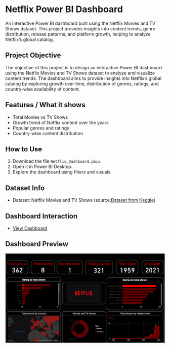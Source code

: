# Netflix Power BI Dashboard
An interactive Power BI dashboard built using the Netflix Movies and TV Shows dataset. This project provides insights into content trends, genre distribution, release patterns, and platform growth, helping to analyze Netflix’s global catalog.

## Project Objective

The objective of this project is to design an interactive Power BI dashboard using the Netflix Movies and TV Shows dataset to analyze and visualize content trends. The dashboard aims to provide insights into Netflix’s global catalog by exploring growth over time, distribution of genres, ratings, and country-wise availability of content.


## Features / What it shows
- Total Movies vs TV Shows
- Growth trend of Netflix content over the years
- Popular genres and ratings
- Country-wise content distribution

## How to Use
1. Download the file `Netflix_Dashboard.pbix`.
2. Open it in Power BI Desktop.
3. Explore the dashboard using filters and visuals.

## Dataset Info

- Dataset: Netflix Movies and TV Shows (source:<a href="https://www.kaggle.com/datasets/shivamb/netflix-shows">Dataset from Kaggle</a>)


## Dashboard Interaction
- <a href="https://github.com/sathish-k2005/netflix-dashboard/blob/main/Netflix_Dashboard.pbix">View Dashboard</a>


## Dashboard Preview  
![Uploading Netflix_dashboard.png…](https://github.com/sathish-k2005/netflix-dashboard/blob/main/Netflix_dashboard.png)

